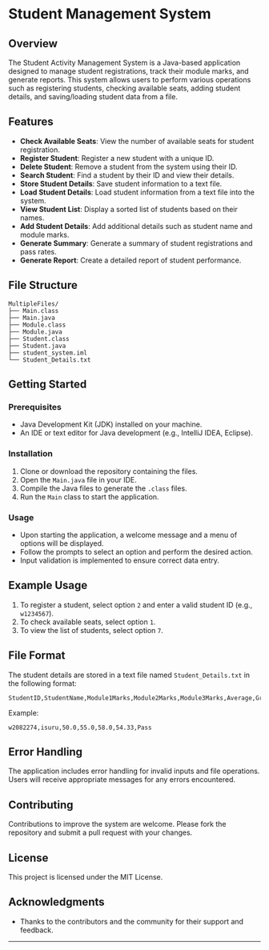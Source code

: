 
# Student Management System

## Overview
The Student Activity Management System is a Java-based application designed to manage student registrations, track their module marks, and generate reports. This system allows users to perform various operations such as registering students, checking available seats, adding student details, and saving/loading student data from a file.

## Features
- **Check Available Seats**: View the number of available seats for student registration.
- **Register Student**: Register a new student with a unique ID.
- **Delete Student**: Remove a student from the system using their ID.
- **Search Student**: Find a student by their ID and view their details.
- **Store Student Details**: Save student information to a text file.
- **Load Student Details**: Load student information from a text file into the system.
- **View Student List**: Display a sorted list of students based on their names.
- **Add Student Details**: Add additional details such as student name and module marks.
- **Generate Summary**: Generate a summary of student registrations and pass rates.
- **Generate Report**: Create a detailed report of student performance.

## File Structure
```
MultipleFiles/
├── Main.class
├── Main.java
├── Module.class
├── Module.java
├── Student.class
├── Student.java
├── student_system.iml
└── Student_Details.txt
```

## Getting Started
### Prerequisites
- Java Development Kit (JDK) installed on your machine.
- An IDE or text editor for Java development (e.g., IntelliJ IDEA, Eclipse).

### Installation
1. Clone or download the repository containing the files.
2. Open the `Main.java` file in your IDE.
3. Compile the Java files to generate the `.class` files.
4. Run the `Main` class to start the application.

### Usage
- Upon starting the application, a welcome message and a menu of options will be displayed.
- Follow the prompts to select an option and perform the desired action.
- Input validation is implemented to ensure correct data entry.

## Example Usage
1. To register a student, select option `2` and enter a valid student ID (e.g., `w1234567`).
2. To check available seats, select option `1`.
3. To view the list of students, select option `7`.

## File Format
The student details are stored in a text file named `Student_Details.txt` in the following format:
```
StudentID,StudentName,Module1Marks,Module2Marks,Module3Marks,Average,Grade
```
Example:
```
w2082274,isuru,50.0,55.0,58.0,54.33,Pass
```

## Error Handling
The application includes error handling for invalid inputs and file operations. Users will receive appropriate messages for any errors encountered.

## Contributing
Contributions to improve the system are welcome. Please fork the repository and submit a pull request with your changes.

## License
This project is licensed under the MIT License.

## Acknowledgments
- Thanks to the contributors and the community for their support and feedback.

---
